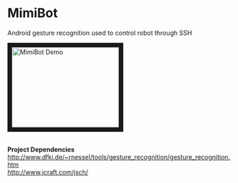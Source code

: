 # MimiBot
Android gesture recognition used to control robot through SSH

<a href="https://youtu.be/7GmAC8g7FMA" target="_blank"><img src="http://img.youtube.com/vi/7GmAC8g7FMA/3.jpg" 
alt="MimiBot Demo" width="240" height="180" border="10" /></a>

<br><b>Project Dependencies</b>
<br>http://www.dfki.de/~rnessel/tools/gesture_recognition/gesture_recognition.htm
<br>http://www.jcraft.com/jsch/
